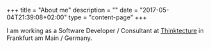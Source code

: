 +++
title = "About me"
description = ""
date = "2017-05-04T21:39:08+02:00"
type = "content-page"
+++

I am working as a Software Developer / Consultant at [Thinktecture](http://www.thinktecture.com) in Frankfurt am Main / Germany.
